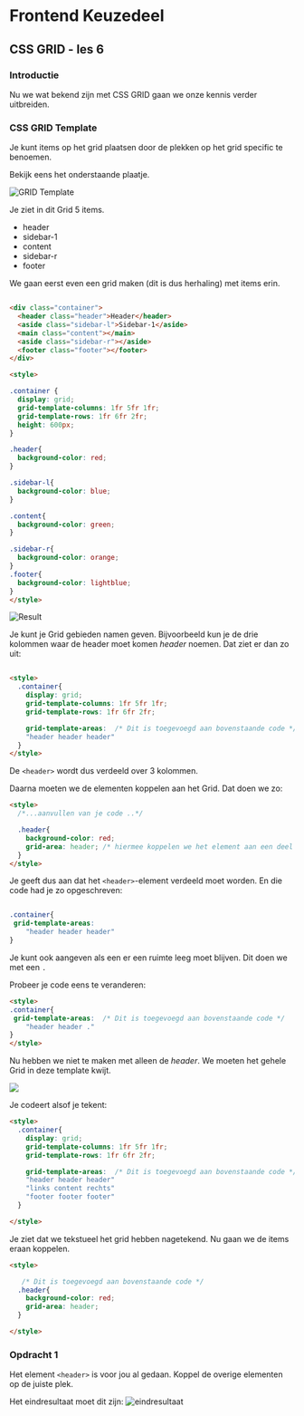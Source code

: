 # Frontend Keuzedeel

## CSS GRID - les 6

### Introductie

Nu we wat bekend zijn met CSS GRID gaan we onze kennis verder uitbreiden.

### CSS GRID Template

Je kunt items op het grid plaatsen door de plekken op het grid specific te benoemen.

Bekijk eens het onderstaande plaatje.

![GRID Template](images/template-area.jpg)

Je ziet in dit Grid 5 items.

- header
- sidebar-1
- content
- sidebar-r
- footer

We gaan eerst even een grid maken (dit is dus herhaling) met items erin.

```html

<div class="container">
  <header class="header">Header</header>
  <aside class="sidebar-l">Sidebar-1</aside>
  <main class="content"></main>
  <aside class="sidebar-r"></aside>
  <footer class="footer"></footer>
</div>

<style>

.container {
  display: grid;
  grid-template-columns: 1fr 5fr 1fr;
  grid-template-rows: 1fr 6fr 2fr;
  height: 600px;
}

.header{
  background-color: red;
}

.sidebar-l{
  background-color: blue;
}

.content{
  background-color: green;
}

.sidebar-r{
  background-color: orange;
}
.footer{
  background-color: lightblue;
}
</style>
```

![Result](images/result-grid-template.png)

Je kunt je Grid gebieden namen geven. Bijvoorbeeld kun je de drie kolommen waar de header moet komen _header_ noemen. Dat ziet er dan zo uit:

```html

<style>
  .container{
    display: grid;
    grid-template-columns: 1fr 5fr 1fr;
    grid-template-rows: 1fr 6fr 2fr;

    grid-template-areas:  /* Dit is toegevoegd aan bovenstaande code */
    "header header header"
  }
</style>
```

De `<header>` wordt dus verdeeld over 3 kolommen.

Daarna moeten we de elementen koppelen aan het Grid. Dat doen we zo:

```html
<style>
  /*...aanvullen van je code ..*/

  .header{
    background-color: red;
    grid-area: header; /* hiermee koppelen we het element aan een deel van het grid */
  }
</style>
```

Je geeft dus aan dat het `<header>`-element verdeeld moet worden. En die code had je zo opgeschreven:

```css

.container{
 grid-template-areas:
    "header header header"
}
```

Je kunt ook aangeven als een er een ruimte leeg moet blijven. Dit doen we met een `.`

Probeer je code eens te veranderen:

```html
<style>
.container{
 grid-template-areas:  /* Dit is toegevoegd aan bovenstaande code */
    "header header ."
}
</style>
```

Nu hebben we niet te maken met alleen de _header_. We moeten het gehele Grid in deze template kwijt.

![](images/template-area.jpg)

Je codeert alsof je tekent:

```html
<style>
  .container{
    display: grid;
    grid-template-columns: 1fr 5fr 1fr;
    grid-template-rows: 1fr 6fr 2fr;

    grid-template-areas:  /* Dit is toegevoegd aan bovenstaande code */
    "header header header"
    "links content rechts"
    "footer footer footer"
  }

</style>
```
Je ziet dat we tekstueel het grid hebben nagetekend. Nu gaan we de items eraan koppelen.


```html
<style>

   /* Dit is toegevoegd aan bovenstaande code */
  .header{
    background-color: red;
    grid-area: header;
  }

</style>
```

### Opdracht 1

Het element `<header>` is voor jou al gedaan.
Koppel de overige elementen op de juiste plek.

Het eindresultaat moet dit zijn:
![eindresultaat](images/eindresultaat.png)